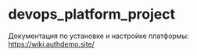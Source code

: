 # devops_platform_project

Документация по установке и настройке платформы: https://wiki.authdemo.site/
